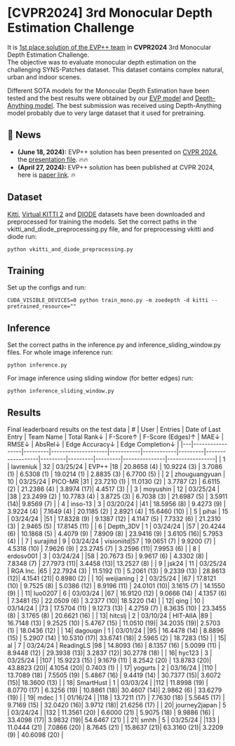 # [CVPR2024] 3rd Monocular Depth Estimation Challenge
It is [1st place solution of the EVP++ team](https://jspenmar.github.io/MDEC/) in **CVPR2024** 3rd Monocular Depth Estimation Challenge.  
The objective was to evaluate monocular depth estimation on the challenging SYNS-Patches dataset. This dataset contains complex natural, urban and indoor scenes.

Different SOTA models for the Monocular Depth Estimation have been tested and the best results were obtained by our [EVP model](https://lavreniuk.github.io/EVP/) and [Depth-Anything model](https://github.com/LiheYoung/Depth-Anything).
The best submission was received using Depth-Anything model probably due to very large dataset that it used for pretraining.

## :rocket: News
* **(June 18, 2024):** EVP++ solution has been presented on [CVPR 2024](https://jspenmar.github.io/MDEC), the [presentation file](https://github.com/Lavreniuk/1st-place-solution-in-CVPR-3rd-Monocular-Depth-Estimation/blob/main/CVPR2024-EVP%2B%2Bsolution-in-3nd-Monocular-Depth-Estimation-Challenge.pdf). :fire::fire:
* **(April 27, 2024):** EVP++ solution has been published at CVPR 2024, here is [paper link](https://openaccess.thecvf.com/content/CVPR2024W/MDEC/papers/Spencer_The_Third_Monocular_Depth_Estimation_Challenge_CVPRW_2024_paper.pdf). :fire:

## Dataset
[Kitti](https://github.com/jspenmar/monodepth_benchmark/blob/main/api/data/README.md#download), [Virtual KITTI 2](https://europe.naverlabs.com/research-old2/computer-vision/proxy-virtual-worlds/) and [DIODE](https://diode-dataset.org/) datasets have been downloaded and preprocessed for training the models.
Set the correct paths in the vkitti_and_diode_preprocessing.py file, and for preprocessing vkitti and diode run:
```
python vkitti_and_diode_preprocessing.py
```

## Training
Set up the configs and run:
```
CUDA_VISIBLE_DEVICES=0 python train_mono.py -m zoedepth -d kitti --pretrained_resource=""
```

## Inference
Set the correct paths in the inference.py and inference_sliding_window.py files.
For whole image inference run:
```
python inference.py
```
For image inference using sliding window (for better edges) run:
```
python inference_sliding_window.py
```

## Results
Final leaderboard results on the test data
| # | User            | Entries | Date of Last Entry | Team Name | Total Rank↓ | F-Score↑ | F-Score (Edges)↑  | MAE↓     | RMSE↓   | AbsRel↓ | Edge Accuracy↓ | Edge Completion↓ |
|---|-----------------|---------|--------------------|-----------|------------|---------|------------------|---------|---------|---------|---------------|-----------------|
| 1 | lavreniuk       | 32      | 03/25/24           | EVP++     |18  | 20.8658 (4)  | 10.9224 (3)  | 3.7086 (1)  | 6.5308 (1)  | 19.0214 (1) | 2.8835 (3) | 6.7700 (5)     |
| 2 | zhouguangyuan   | 10      | 03/25/24           | PICO-MR   |31  | 23.7210 (1)  | 11.0130 (2)  | 3.7787 (2)  | 6.6115 (2)  | 21.2386 (4) | 3.8974 (17)| 4.4517 (3)     |
| 3 | moyushin        | 12      | 03/25/24           |           |38  | 23.2499 (2)  | 10.7783 (4)  | 3.8725 (3)  | 6.7038 (3)  | 21.6987 (5) | 3.5911 (14)| 9.8569 (7)     |
| 4 | inso-13         | 3       | 03/20/24           |           |41  | 18.5956 (8)  | 9.4273 (9)   | 3.9224 (4)  | 7.1649 (4)  | 20.1185 (2) | 2.8921 (4) | 15.6460 (10)   |
| 5 | pihai           | 15      | 03/24/24           |           |51  | 17.8328 (9)  | 9.1387 (12)  | 4.1147 (5)  | 7.7332 (6)  | 21.2310 (3) | 2.9465 (5) | 17.8145 (11)   |
| 6 | Depth_3DV       | 1       | 03/24/24           |           |57  | 20.4244 (6)  | 10.1868 (5)  | 4.4079 (9)  | 7.8909 (8)  | 23.9416 (9) | 3.6105 (16)| 5.7953 (4)     |
| 7 | surajiitd       | 9       | 03/24/24           | visioniitd|57  | 19.0651 (7)  | 9.9200 (7)   | 4.5318 (10) | 7.9626 (9)  | 23.2745 (7) | 3.2596 (11)| 7.9953 (6)     |
| 8 | erdosv001       | 3       | 03/24/24           |           |58  | 20.7673 (5)  | 9.9617 (6)   | 4.3302 (8)  | 7.8348 (7)  | 27.7973 (11)| 3.4458 (13)| 13.2527 (8)    |
| 9 | jsk24           | 11      | 03/25/24           | RGA Inc.  |65  | 22.7924 (3)  | 11.5192 (1)  | 5.2061 (13) | 9.2339 (13) | 28.8613 (12)| 4.1541 (21)| 0.8980 (2)     |
| 10| weijianing      | 2       | 03/25/24           |           |67  | 17.8121 (10) | 9.7525 (8)   | 5.0386 (12) | 8.9196 (11) | 24.0101 (10)| 3.1615 (7) | 14.1550 (9)    |
| 11| luo0207         | 6       | 03/03/24           |           |67  | 16.9120 (12) | 9.0666 (14)  | 4.1357 (6)  | 7.3481 (5)  | 22.0509 (6) | 3.2377 (10)| 18.5220 (14)   |
| 12| qing            | 10      | 03/14/24           |           |73  | 17.5704 (11) | 9.1273 (13)  | 4.2759 (7)  | 8.3635 (10) | 23.3455 (8) | 3.1765 (8) | 20.6621 (16)   |
| 13| hitcslj         | 2       | 03/10/24           | HIT-AIIA  |89  | 16.7148 (13) | 9.2525 (10)  | 5.4767 (15) | 11.0510 (19)| 34.2035 (19)| 2.5703 (1) | 18.0436 (12)   |
| 14| dagouqin        | 1       | 03/01/24           |           |95  | 16.4478 (14) | 8.8896 (15)  | 5.2907 (14) | 10.5310 (17)| 33.6741 (18)| 2.5965 (2) | 18.7283 (15)   |
| 15| al              | 7       | 03/24/24           | ReadingLS |98  | 14.8093 (16) | 8.1357 (16)  | 5.0099 (11) | 8.9448 (12) | 29.3938 (13)| 3.2837 (12)| 30.2778 (18)   |
| 16| hyc123          | 3       | 03/25/24           |           |107 | 15.9223 (15) | 9.1679 (11)  | 8.2542 (20) | 13.8783 (20)| 43.8823 (20)| 4.1054 (20)| 0.7403 (1)     |
| 17| yogurts         | 2       | 03/16/24           |           |110 | 13.7089 (18) | 7.5505 (19)  | 5.4867 (16) | 9.4419 (14) | 30.7377 (15)| 3.6072 (15)| 18.3600 (13)   |
| 18| SmartHust       | 1       | 03/03/24           |           |112 | 11.8998 (19) | 8.0770 (17)  | 6.3256 (19) | 10.8861 (18)| 30.4607 (14)| 2.9862 (6) | 33.6279 (19)   |
| 19| mdec            | 1       | 01/16/24           |           |118 | 13.7211 (17) | 7.7630 (18)  | 5.5645 (17) | 9.7169 (15) | 32.0420 (16)| 3.9712 (18)| 21.6256 (17)   |
| 20| journey2japan   | 5       | 03/24/24           |           |132 | 11.3561 (20) | 6.6000 (21)  | 5.9075 (18) | 9.9886 (16) | 33.4098 (17)| 3.9832 (19)| 54.6467 (21)   |
| 21| smhh            | 5       | 03/25/24           |           |133 | 11.0444 (21) | 7.0866 (20)  | 8.7645 (21) | 15.8637 (21)| 63.3160 (21)| 3.2209 (9) | 40.6098 (20)   |
